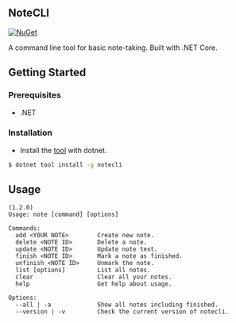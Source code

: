 ## NoteCLI
[![NuGet][nuget-badge]][nuget]

A command line tool for basic note-taking. Built with .NET Core.

## Getting Started

### Prerequisites

* .NET

### Installation
* Install the [tool][nuget] with dotnet.
```sh
$ dotnet tool install -g notecli
```

## Usage
```
(1.2.0)
Usage: note [command] [options]

Commands:
  add <YOUR NOTE>        Create new note.
  delete <NOTE ID>       Delete a note.
  update <NOTE ID>       Update note text.
  finish <NOTE ID>       Mark a note as finished.
  unfinish <NOTE ID>     Unmark the note.
  list [options]         List all notes.
  clear                  Clear all your notes.
  help                   Get help about usage.

Options:
  --all | -a             Show all notes including finished.
  --version | -v         Check the current version of notecli.
```


[nuget]: https://www.nuget.org/packages/notecli/
[nuget-badge]: https://img.shields.io/nuget/v/notecli
